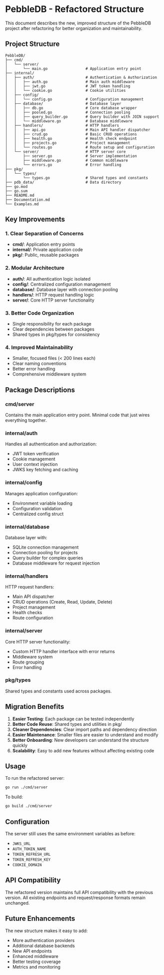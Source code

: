 # PebbleDB - Refactored Structure

This document describes the new, improved structure of the PebbleDB project after refactoring for better organization and maintainability.

## Project Structure

```text
PebbleDB/
├── cmd/
│   └── server/
│       └── main.go                 # Application entry point
├── internal/
│   ├── auth/                       # Authentication & Authorization
│   │   ├── auth.go                 # Main auth middleware
│   │   ├── jwt.go                  # JWT token handling
│   │   └── cookie.go               # Cookie utilities
│   ├── config/
│   │   └── config.go               # Configuration management
│   ├── database/                   # Database layer
│   │   ├── db.go                   # Core database wrapper
│   │   ├── pooled.go               # Connection pooling
│   │   ├── query_builder.go        # Query builder with JOIN support
│   │   └── middleware.go           # Database middleware
│   ├── handlers/                   # HTTP handlers
│   │   ├── api.go                  # Main API handler dispatcher
│   │   ├── crud.go                 # Basic CRUD operations
│   │   ├── health.go               # Health check endpoint
│   │   ├── projects.go             # Project management
│   │   └── routes.go               # Route setup and configuration
│   └── server/                     # HTTP server core
│       ├── server.go               # Server implementation
│       ├── middleware.go           # Common middleware
│       └── errors.go               # Error handling
├── pkg/
│   └── types/
│       └── types.go                # Shared types and constants
├── pdb_data/                       # Data directory
├── go.mod
├── go.sum
├── README.md
├── Documentation.md
└── Examples.md
```

## Key Improvements

### 1. **Clear Separation of Concerns**

- **cmd/**: Application entry points
- **internal/**: Private application code
- **pkg/**: Public, reusable packages

### 2. **Modular Architecture**

- **auth/**: All authentication logic isolated
- **config/**: Centralized configuration management
- **database/**: Database layer with connection pooling
- **handlers/**: HTTP request handling logic
- **server/**: Core HTTP server functionality

### 3. **Better Code Organization**

- Single responsibility for each package
- Clear dependencies between packages
- Shared types in pkg/types for consistency

### 4. **Improved Maintainability**

- Smaller, focused files (< 200 lines each)
- Clear naming conventions
- Better error handling
- Comprehensive middleware system

## Package Descriptions

### cmd/server

Contains the main application entry point. Minimal code that just wires everything together.

### internal/auth

Handles all authentication and authorization:

- JWT token verification
- Cookie management
- User context injection
- JWKS key fetching and caching

### internal/config

Manages application configuration:

- Environment variable loading
- Configuration validation
- Centralized config struct

### internal/database

Database layer with:

- SQLite connection management
- Connection pooling for projects
- Query builder for complex queries
- Database middleware for request injection

### internal/handlers

HTTP request handlers:

- Main API dispatcher
- CRUD operations (Create, Read, Update, Delete)
- Project management
- Health checks
- Route configuration

### internal/server

Core HTTP server functionality:

- Custom HTTP handler interface with error returns
- Middleware system
- Route grouping
- Error handling

### pkg/types

Shared types and constants used across packages.

## Migration Benefits

1. **Easier Testing**: Each package can be tested independently
2. **Better Code Reuse**: Shared types and utilities in pkg/
3. **Cleaner Dependencies**: Clear import paths and dependency direction
4. **Easier Maintenance**: Smaller files are easier to understand and modify
5. **Better Onboarding**: New developers can understand the structure quickly
6. **Scalability**: Easy to add new features without affecting existing code

## Usage

To run the refactored server:

```bash
go run ./cmd/server
```

To build:

```bash
go build ./cmd/server
```

## Configuration

The server still uses the same environment variables as before:

- `JWKS_URL`
- `AUTH_TOKEN_NAME`
- `TOKEN_REFRESH_URL`
- `TOKEN_REFRESH_KEY`
- `COOKIE_DOMAIN`

## API Compatibility

The refactored version maintains full API compatibility with the previous version. All existing endpoints and request/response formats remain unchanged.

## Future Enhancements

The new structure makes it easy to add:

- More authentication providers
- Additional database backends
- New API endpoints
- Enhanced middleware
- Better testing coverage
- Metrics and monitoring
